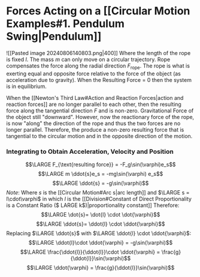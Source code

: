 # Forces Acting on a [[Circular Motion Examples#1. Pendulum Swing|Pendulum]]
![[Pasted image 20240806140803.png|400]]
Where the length of the rope is fixed $l$.
The mass $m$ can only move on a circular trajectory.
Rope compensates the force along the radial direction $F_{\text{rope}}$.
	The rope is what is exerting equal and opposite force relative to the force of the object (as acceleration due to gravity). 
		When the Resulting Force = $0$ then the system is in equilibrium.

When the [[Newton's Third Law#Action and Reaction Forces|action and reaction forces]] are no longer parallel to each other, then the resulting force along the tangential direction $F$ and is non-zero.
	Gravitational Force of the object still "downward".
		However, now the reactionary force of the rope, is now "along" the direction of the rope and thus the two forces are no longer parallel. 
			Therefore, the produce a non-zero resulting force that is tangential to the circular motion and in the opposite direction of the motion.
### Integrating to Obtain Acceleration, Velocity and Position
$$\LARGE F_{\text{resulting force}} = -F_g\sin(\varphi)e_s$$
$$\LARGE m \ddot{s}e_s = -mg\sin(\varphi) e_s$$$$\LARGE \ddot{s} = -g\sin(\varphi)$$
*Note*: Where $s$ is the [[Circular Motion#Arc s|arc length]] and $\LARGE s = l\cdot\varphi$ in which  $l$ is the [[Division#Constant of Direct Proportionality is a Constant Ratio ($ LARGE k$)|proportionality constant]]
	Therefore: 
$$\LARGE \dot{s}= \dot{l} \cdot \dot{\varphi}$$
$$\LARGE \ddot{s}= \ddot{l} \cdot \ddot{\varphi}$$
Replacing $\LARGE \ddot{s}$ with $\LARGE \ddot{l} \cdot \ddot{\varphi}$:
$$\LARGE \ddot{l}\cdot \ddot{\varphi} = -g\sin(\varphi)$$
$$\LARGE \frac{\ddot{l}}{\ddot{l}}\cdot \ddot{\varphi} = \frac{g}{\ddot{l}}\sin(\varphi)$$
$$\LARGE \ddot{\varphi} = \frac{g}{\ddot{l}}\sin(\varphi)$$

